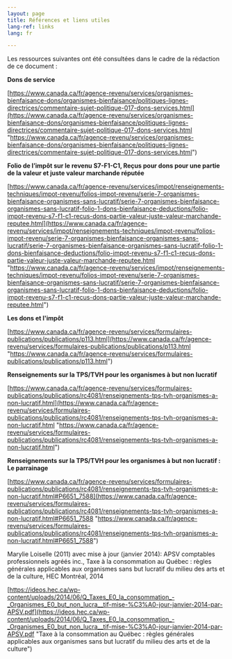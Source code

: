 ```yaml
---
layout: page
title: Références et liens utiles
lang-ref: links
lang: fr

---
```

Les ressources suivantes ont été consultées dans le cadre de la rédaction de ce document :

**Dons de service**

[https://www.canada.ca/fr/agence-revenu/services/organismes-bienfaisance-dons/organismes-bienfaisance/politiques-lignes-directrices/commentaire-sujet-politique-017-dons-services.html](https://www.canada.ca/fr/agence-revenu/services/organismes-bienfaisance-dons/organismes-bienfaisance/politiques-lignes-directrices/commentaire-sujet-politique-017-dons-services.html "https://www.canada.ca/fr/agence-revenu/services/organismes-bienfaisance-dons/organismes-bienfaisance/politiques-lignes-directrices/commentaire-sujet-politique-017-dons-services.html")

**Folio de l’impôt sur le revenu S7-F1-C1, Reçus pour dons pour une partie de la valeur et juste valeur marchande réputée**

[https://www.canada.ca/fr/agence-revenu/services/impot/renseignements-techniques/impot-revenu/folios-impot-revenu/serie-7-organismes-bienfaisance-organismes-sans-lucratif/serie-7-organismes-bienfaisance-organismes-sans-lucratif-folio-1-dons-bienfaisance-deductions/folio-impot-revenu-s7-f1-c1-recus-dons-partie-valeur-juste-valeur-marchande-reputee.html](https://www.canada.ca/fr/agence-revenu/services/impot/renseignements-techniques/impot-revenu/folios-impot-revenu/serie-7-organismes-bienfaisance-organismes-sans-lucratif/serie-7-organismes-bienfaisance-organismes-sans-lucratif-folio-1-dons-bienfaisance-deductions/folio-impot-revenu-s7-f1-c1-recus-dons-partie-valeur-juste-valeur-marchande-reputee.html "https://www.canada.ca/fr/agence-revenu/services/impot/renseignements-techniques/impot-revenu/folios-impot-revenu/serie-7-organismes-bienfaisance-organismes-sans-lucratif/serie-7-organismes-bienfaisance-organismes-sans-lucratif-folio-1-dons-bienfaisance-deductions/folio-impot-revenu-s7-f1-c1-recus-dons-partie-valeur-juste-valeur-marchande-reputee.html")

**Les dons et l'impôt**

[https://www.canada.ca/fr/agence-revenu/services/formulaires-publications/publications/p113.html](https://www.canada.ca/fr/agence-revenu/services/formulaires-publications/publications/p113.html "https://www.canada.ca/fr/agence-revenu/services/formulaires-publications/publications/p113.html")

**Renseignements sur la TPS/TVH pour les organismes à but non lucratif**

[https://www.canada.ca/fr/agence-revenu/services/formulaires-publications/publications/rc4081/renseignements-tps-tvh-organismes-a-non-lucratif.html](https://www.canada.ca/fr/agence-revenu/services/formulaires-publications/publications/rc4081/renseignements-tps-tvh-organismes-a-non-lucratif.html "https://www.canada.ca/fr/agence-revenu/services/formulaires-publications/publications/rc4081/renseignements-tps-tvh-organismes-a-non-lucratif.html")

**Renseignements sur la TPS/TVH pour les organismes à but non lucratif : Le parrainage**

[https://www.canada.ca/fr/agence-revenu/services/formulaires-publications/publications/rc4081/renseignements-tps-tvh-organismes-a-non-lucratif.html#P6651_7588](https://www.canada.ca/fr/agence-revenu/services/formulaires-publications/publications/rc4081/renseignements-tps-tvh-organismes-a-non-lucratif.html#P6651_7588 "https://www.canada.ca/fr/agence-revenu/services/formulaires-publications/publications/rc4081/renseignements-tps-tvh-organismes-a-non-lucratif.html#P6651_7588")

Marylie Loiselle (2011) avec mise à jour (janvier 2014): APSV comptables professionnels agréés inc., Taxe à la consommation au Québec : règles générales applicables aux organismes sans but lucratif du milieu des arts et de la culture, HEC Montréal, 2014

[https://ideos.hec.ca/wp-content/uploads/2014/06/Q_Taxes_E0_la_consommation_-_Organismes_E0_but_non_lucra__tif-mise-%C3%A0-jour-janvier-2014-par-APSV.pdf](https://ideos.hec.ca/wp-content/uploads/2014/06/Q_Taxes_E0_la_consommation_-_Organismes_E0_but_non_lucra__tif-mise-%C3%A0-jour-janvier-2014-par-APSV.pdf "Taxe à la consommation au Québec : règles générales applicables aux organismes sans but lucratif du milieu des arts et de la culture")